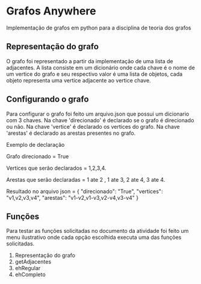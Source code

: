 # Grafos Anywhere
Implementação de grafos em python para a disciplina de teoria dos grafos 

## Representação do grafo

O grafo foi representado a partir da implementação de uma lista de adjacentes. A lista consiste em um dicionário onde
cada chave é o nome de um vertice do grafo e seu respectivo valor é uma lista de objetos, cada objeto representa uma
vertice adjacente ao vertice chave. 

## Configurando o grafo

Para configurar o grafo foi feito um arquivo.json que possui um dicionario com 3 chaves. Na chave 'direcionado' é declarado se o grafo é direcionado ou não.  Na chave 'vertice' é declarado
os vertices do grafo. Na chave 'arestas' é declarado as arestas presentes no grafo.

Exemplo de declaração

Grafo direcionado = True

Vertices que serão declarados =  1,2,3,4.

Arestas que serão declaradas =  1 ate 2 , 1 ate 3, 2 ate 4, 3 ate 4.

Resultado no arquivo json = 
    {
        "direcionado": "True",
        "vertices": "v1,v2,v3,v4",
        "arestas": "v1-v2,v1-v3,v2-v4,v3-v4"
    }
    
## Funções 

Para testar as funções solicitadas no documento da atividade foi feito um menu ilustrativo onde cada opção escolhida executa uma
das funções solicitadas.

1. Representação do grafo
2. getAdjacentes
3. ehRegular
4. ehCompleto

